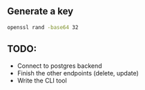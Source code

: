 



## Generate a key


```bash
openssl rand -base64 32
```


## TODO:
- Connect to postgres backend
- Finish the other endpoints (delete, update)
- Write the CLI tool
